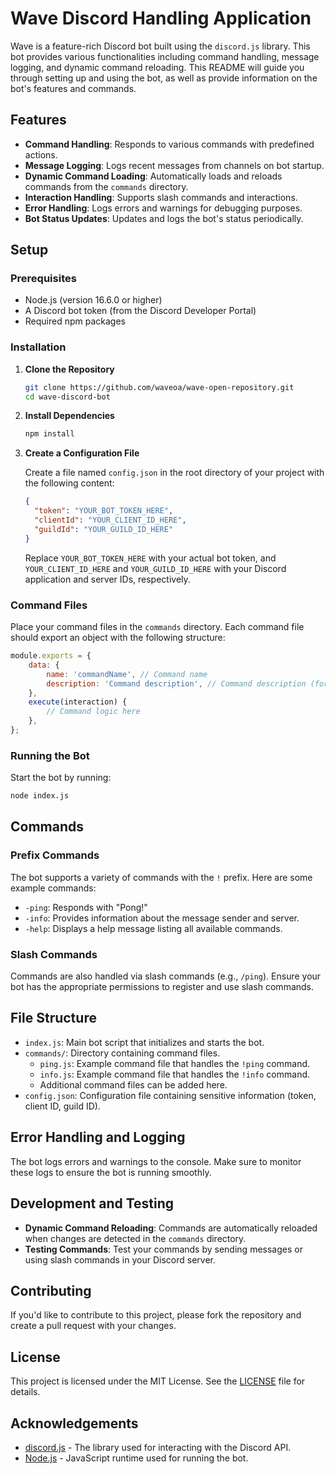 # Wave Discord Handling Application

Wave is a feature-rich Discord bot built using the `discord.js` library. This bot provides various functionalities including command handling, message logging, and dynamic command reloading. This README will guide you through setting up and using the bot, as well as provide information on the bot's features and commands.

## Features

- **Command Handling**: Responds to various commands with predefined actions.
- **Message Logging**: Logs recent messages from channels on bot startup.
- **Dynamic Command Loading**: Automatically loads and reloads commands from the `commands` directory.
- **Interaction Handling**: Supports slash commands and interactions.
- **Error Handling**: Logs errors and warnings for debugging purposes.
- **Bot Status Updates**: Updates and logs the bot's status periodically.

## Setup

### Prerequisites

- Node.js (version 16.6.0 or higher)
- A Discord bot token (from the Discord Developer Portal)
- Required npm packages

### Installation

1. **Clone the Repository**

   ```bash
   git clone https://github.com/waveoa/wave-open-repository.git
   cd wave-discord-bot
   ```

2. **Install Dependencies**

   ```bash
   npm install

3. **Create a Configuration File**

   Create a file named `config.json` in the root directory of your project with the following content:

   ```json
   {
     "token": "YOUR_BOT_TOKEN_HERE",
     "clientId": "YOUR_CLIENT_ID_HERE",
     "guildId": "YOUR_GUILD_ID_HERE"
   }
   ```

   Replace `YOUR_BOT_TOKEN_HERE` with your actual bot token, and `YOUR_CLIENT_ID_HERE` and `YOUR_GUILD_ID_HERE` with your Discord application and server IDs, respectively.

### Command Files

Place your command files in the `commands` directory. Each command file should export an object with the following structure:

```javascript
module.exports = {
    data: {
        name: 'commandName', // Command name
        description: 'Command description', // Command description (for slash commands)
    },
    execute(interaction) {
        // Command logic here
    },
};
```

### Running the Bot

Start the bot by running:

```bash
node index.js
```

## Commands

### Prefix Commands

The bot supports a variety of commands with the `!` prefix. Here are some example commands:

- `-ping`: Responds with "Pong!"
- `-info`: Provides information about the message sender and server.
- `-help`: Displays a help message listing all available commands.

### Slash Commands

Commands are also handled via slash commands (e.g., `/ping`). Ensure your bot has the appropriate permissions to register and use slash commands.

## File Structure

- `index.js`: Main bot script that initializes and starts the bot.
- `commands/`: Directory containing command files.
  - `ping.js`: Example command file that handles the `!ping` command.
  - `info.js`: Example command file that handles the `!info` command.
  - Additional command files can be added here.
- `config.json`: Configuration file containing sensitive information (token, client ID, guild ID).

## Error Handling and Logging

The bot logs errors and warnings to the console. Make sure to monitor these logs to ensure the bot is running smoothly.

## Development and Testing

- **Dynamic Command Reloading**: Commands are automatically reloaded when changes are detected in the `commands` directory.
- **Testing Commands**: Test your commands by sending messages or using slash commands in your Discord server.

## Contributing

If you'd like to contribute to this project, please fork the repository and create a pull request with your changes.

## License

This project is licensed under the MIT License. See the [LICENSE](LICENSE) file for details.

## Acknowledgements

- [discord.js](https://discord.js.org/) - The library used for interacting with the Discord API.
- [Node.js](https://nodejs.org/) - JavaScript runtime used for running the bot.
